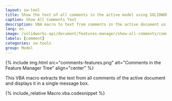 ```yaml
---
layout: sw-tool
title: Show the text of all comments in the active model using SOLIDWORKS API
caption: Show All Comments Text
description: VBA macro to text from comments in the active document using SOLIDWORKS API
lang: en
image: /solidworks-api/document/features-manager/show-all-comments/comments.png
labels: [comment]
categories: sw-tools
group: Model
---
```

{% include img.html src="comments-features.png" alt="Comments in the Feature Manager Tree" align="center" %}

This VBA macro extracts the text from all comments of the active document and displays it in a single message box.

{% include_relative Macro.vba.codesnippet %}
